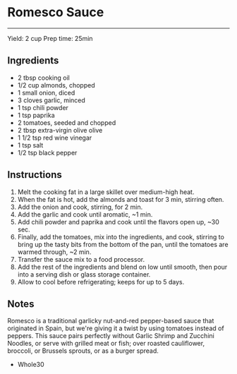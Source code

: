 # Romesco Sauce
---
Yield: 2 cup
Prep time: 25min

## Ingredients
- 2 tbsp cooking oil
- 1/2 cup almonds, chopped
- 1 small onion, diced
- 3 cloves garlic, minced
- 1 tsp chili powder
- 1 tsp paprika
- 2 tomatoes, seeded and chopped
- 2 tbsp extra-virgin olive olive
- 1 1/2 tsp red wine vinegar
- 1 tsp salt
- 1/2 tsp black pepper

## Instructions
1. Melt the cooking fat in a large skillet over medium-high heat.
2. When the fat is hot, add the almonds and toast for 3 min, stirring often.
3. Add the onion and cook, stirring, for 2 min.
4. Add the garlic and cook until aromatic, ~1 min.
5. Add chili powder and paprika and cook until the flavors open up, ~30 sec.
6. Finally, add the tomatoes, mix into the ingredients, and cook, stirring to bring up the tasty bits from the bottom of the pan, until the tomatoes are warmed through, ~2 min.
7. Transfer the sauce mix to a food processor.
8. Add the rest of the ingredients and blend on low until smooth, then pour into a serving dish or glass storage container.
9. Allow to cool before refrigerating; keeps for up to 5 days.

## Notes

Romesco is a traditional garlicky nut-and-red pepper-based sauce that originated in Spain, but we're giving it a twist by using tomatoes instead of peppers. This sauce pairs perfectly without Garlic Shrimp and Zucchini Noodles, or serve with grilled meat or fish; over roasted cauliflower, broccoli, or Brussels sprouts, or as a burger spread.

* Whole30
